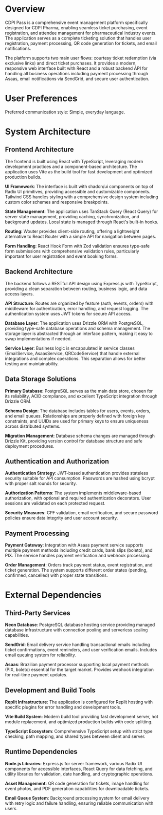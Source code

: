 # Overview

CDPI Pass is a comprehensive event management platform specifically designed for CDPI Pharma, enabling seamless ticket purchasing, event registration, and attendee management for pharmaceutical industry events. The application serves as a complete ticketing solution that handles user registration, payment processing, QR code generation for tickets, and email notifications.

The platform supports two main user flows: courtesy ticket redemption (via exclusive links) and direct ticket purchases. It provides a modern, responsive web interface built with React and a robust backend API for handling all business operations including payment processing through Asaas, email notifications via SendGrid, and secure user authentication.

# User Preferences

Preferred communication style: Simple, everyday language.

# System Architecture

## Frontend Architecture

The frontend is built using React with TypeScript, leveraging modern development practices and a component-based architecture. The application uses Vite as the build tool for fast development and optimized production builds.

**UI Framework**: The interface is built with shadcn/ui components on top of Radix UI primitives, providing accessible and customizable components. Tailwind CSS handles styling with a comprehensive design system including custom color schemes and responsive breakpoints.

**State Management**: The application uses TanStack Query (React Query) for server state management, providing caching, synchronization, and background updates. Local state is managed through React's built-in hooks.

**Routing**: Wouter provides client-side routing, offering a lightweight alternative to React Router with a simple API for navigation between pages.

**Form Handling**: React Hook Form with Zod validation ensures type-safe form submissions with comprehensive validation rules, particularly important for user registration and event booking forms.

## Backend Architecture

The backend follows a RESTful API design using Express.js with TypeScript, providing a clean separation between routing, business logic, and data access layers.

**API Structure**: Routes are organized by feature (auth, events, orders) with middleware for authentication, error handling, and request logging. The authentication system uses JWT tokens for secure API access.

**Database Layer**: The application uses Drizzle ORM with PostgreSQL, providing type-safe database operations and schema management. The storage layer is abstracted through an interface pattern, making it easy to swap implementations if needed.

**Service Layer**: Business logic is encapsulated in service classes (EmailService, AsaasService, QRCodeService) that handle external integrations and complex operations. This separation allows for better testing and maintainability.

## Data Storage Solutions

**Primary Database**: PostgreSQL serves as the main data store, chosen for its reliability, ACID compliance, and excellent TypeScript integration through Drizzle ORM.

**Schema Design**: The database includes tables for users, events, orders, and email queues. Relationships are properly defined with foreign key constraints, and UUIDs are used for primary keys to ensure uniqueness across distributed systems.

**Migration Management**: Database schema changes are managed through Drizzle Kit, providing version control for database structure and safe deployment procedures.

## Authentication and Authorization

**Authentication Strategy**: JWT-based authentication provides stateless security suitable for API consumption. Passwords are hashed using bcrypt with proper salt rounds for security.

**Authorization Patterns**: The system implements middleware-based authorization, with optional and required authentication decorators. User sessions are validated on each protected request.

**Security Measures**: CPF validation, email verification, and secure password policies ensure data integrity and user account security.

## Payment Processing

**Payment Gateway**: Integration with Asaas payment service supports multiple payment methods including credit cards, bank slips (boleto), and PIX. The service handles payment verification and webhook processing.

**Order Management**: Orders track payment status, event registration, and ticket generation. The system supports different order states (pending, confirmed, cancelled) with proper state transitions.

# External Dependencies

## Third-Party Services

**Neon Database**: PostgreSQL database hosting service providing managed database infrastructure with connection pooling and serverless scaling capabilities.

**SendGrid**: Email delivery service handling transactional emails including ticket confirmations, event reminders, and user verification emails. Includes email queuing system for reliability.

**Asaas**: Brazilian payment processor supporting local payment methods (PIX, boleto) essential for the target market. Provides webhook integration for real-time payment updates.

## Development and Build Tools

**Replit Infrastructure**: The application is configured for Replit hosting with specific plugins for error handling and development tools.

**Vite Build System**: Modern build tool providing fast development server, hot module replacement, and optimized production builds with code splitting.

**TypeScript Ecosystem**: Comprehensive TypeScript setup with strict type checking, path mapping, and shared types between client and server.

## Runtime Dependencies

**Node.js Libraries**: Express.js for server framework, various Radix UI components for accessible interfaces, React Query for data fetching, and utility libraries for validation, date handling, and cryptographic operations.

**Asset Management**: QR code generation for tickets, image handling for event photos, and PDF generation capabilities for downloadable tickets.

**Email Queue System**: Background processing system for email delivery with retry logic and failure handling, ensuring reliable communication with users.
